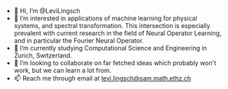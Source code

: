 - 👋 Hi, I’m @LeviLingsch
- 👀 I’m interested in applications of machine learning for physical systems, and spectral transformation. This intersection is especially prevalent with current research in the field of Neural Operator Learning, and in particular the Fourier Neural Operator. 
- 🌱 I’m currently studying Computational Science and Engineering in Zurich, Switzerland. 
- 💞️ I’m looking to collaborate on far fetched ideas which probably won't work, but we can learn a lot from.
- 📫 Reach me through email at levi.lingsch@sam.math.ethz.ch

<!---
LeviLingsch/LeviLingsch is a ✨ special ✨ repository because its `README.md` (this file) appears on your GitHub profile.
You can click the Preview link to take a look at your changes.
--->
